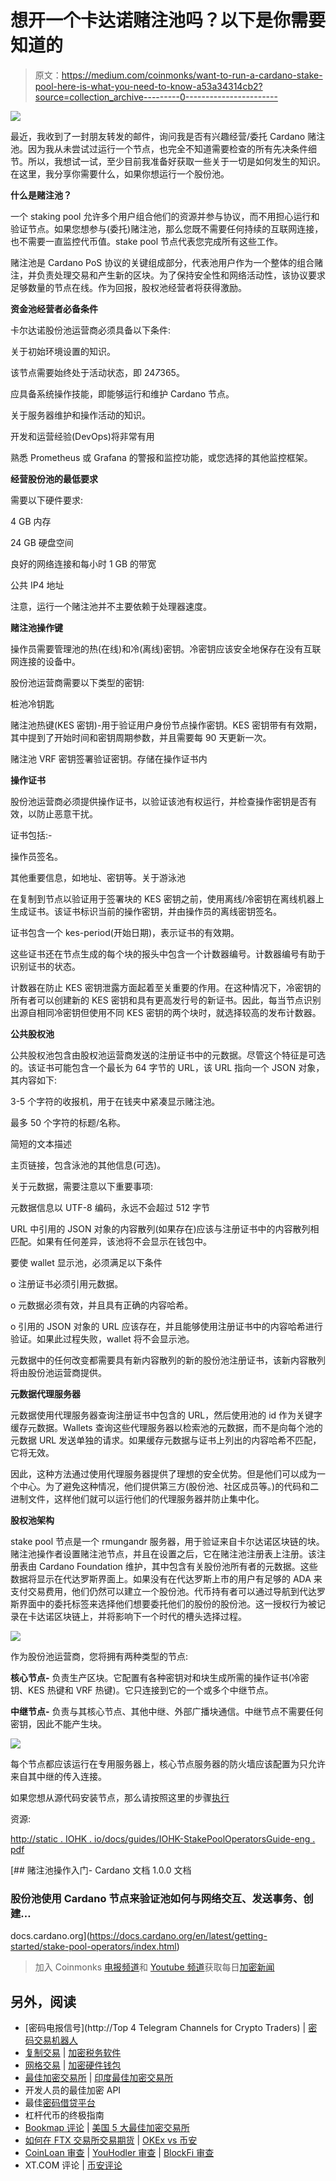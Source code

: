 # 想开一个卡达诺赌注池吗？以下是你需要知道的

> 原文：<https://medium.com/coinmonks/want-to-run-a-cardano-stake-pool-here-is-what-you-need-to-know-a53a34314cb2?source=collection_archive---------0----------------------->

![](img/0bb80052f54d18a92d4710c5f9017c7a.png)

最近，我收到了一封朋友转发的邮件，询问我是否有兴趣经营/委托 Cardano 赌注池。因为我从未尝试过运行一个节点，也完全不知道需要检查的所有先决条件细节。所以，我想试一试，至少目前我准备好获取一些关于一切是如何发生的知识。在这里，我分享你需要什么，如果你想运行一个股份池。

**什么是赌注池？**

一个 staking pool 允许多个用户组合他们的资源并参与协议，而不用担心运行和验证节点。如果您想参与(委托)赌注池，那么您既不需要任何持续的互联网连接，也不需要一直监控代币值。stake pool 节点代表您完成所有这些工作。

赌注池是 Cardano PoS 协议的关键组成部分，代表池用户作为一个整体的组合赌注，并负责处理交易和产生新的区块。为了保持安全性和网络活动性，该协议要求足够数量的节点在线。作为回报，股权池经营者将获得激励。

**资金池经营者必备条件**

卡尔达诺股份池运营商必须具备以下条件:

关于初始环境设置的知识。

该节点需要始终处于活动状态，即 24*7*365。

应具备系统操作技能，即能够运行和维护 Cardano 节点。

关于服务器维护和操作活动的知识。

开发和运营经验(DevOps)将非常有用

熟悉 Prometheus 或 Grafana 的警报和监控功能，或您选择的其他监控框架。

**经营股份池的最低要求**

需要以下硬件要求:

4 GB 内存

24 GB 硬盘空间

良好的网络连接和每小时 1 GB 的带宽

公共 IP4 地址

注意，运行一个赌注池并不主要依赖于处理器速度。

**赌注池操作键**

操作员需要管理池的热(在线)和冷(离线)密钥。冷密钥应该安全地保存在没有互联网连接的设备中。

股份池运营商需要以下类型的密钥:

桩池冷钥匙

赌注池热键(KES 密钥)-用于验证用户身份节点操作密钥。KES 密钥带有有效期，其中提到了开始时间和密钥周期参数，并且需要每 90 天更新一次。

赌注池 VRF 密钥签署验证密钥。存储在操作证书内

**操作证书**

股份池运营商必须提供操作证书，以验证该池有权运行，并检查操作密钥是否有效，以防止恶意干扰。

证书包括:-

操作员签名。

其他重要信息，如地址、密钥等。关于游泳池

在复制到节点以验证用于签署块的 KES 密钥之前，使用离线/冷密钥在离线机器上生成证书。该证书标识当前的操作密钥，并由操作员的离线密钥签名。

证书包含一个 kes-period(开始日期)，表示证书的有效期。

这些证书还在节点生成的每个块的报头中包含一个计数器编号。计数器编号有助于识别证书的状态。

计数器在防止 KES 密钥泄露方面起着至关重要的作用。在这种情况下，冷密钥的所有者可以创建新的 KES 密钥和具有更高发行号的新证书。因此，每当节点识别出源自相同冷密钥但使用不同 KES 密钥的两个块时，就选择较高的发布计数器。

**公共股权池**

公共股权池包含由股权池运营商发送的注册证书中的元数据。尽管这个特征是可选的。该证书可能包含一个最长为 64 字节的 URL，该 URL 指向一个 JSON 对象，其内容如下:

3-5 个字符的收报机，用于在钱夹中紧凑显示赌注池。

最多 50 个字符的标题/名称。

简短的文本描述

主页链接，包含泳池的其他信息(可选)。

关于元数据，需要注意以下重要事项:

元数据信息以 UTF-8 编码，永远不会超过 512 字节

URL 中引用的 JSON 对象的内容散列(如果存在)应该与注册证书中的内容散列相匹配。如果有任何差异，该池将不会显示在钱包中。

要使 wallet 显示池，必须满足以下条件

o 注册证书必须引用元数据。

o 元数据必须有效，并且具有正确的内容哈希。

o 引用的 JSON 对象的 URL 应该存在，并且能够使用注册证书中的内容哈希进行验证。如果此过程失败，wallet 将不会显示池。

元数据中的任何改变都需要具有新内容散列的新的股份池注册证书，该新内容散列将由股份池运营商提供。

**元数据代理服务器**

元数据使用代理服务器查询注册证书中包含的 URL，然后使用池的 id 作为关键字缓存元数据。Wallets 查询这些代理服务器以检索池的元数据，而不是向每个池的元数据 URL 发送单独的请求。如果缓存元数据与证书上列出的内容哈希不匹配，它将无效。

因此，这种方法通过使用代理服务器提供了理想的安全优势。但是他们可以成为一个中心。为了避免这种情况，他们提供第三方(股份池、社区成员等。)的代码和二进制文件，这样他们就可以运行他们的代理服务器并防止集中化。

**股权池架构**

stake pool 节点是一个 rmungandr 服务器，用于验证来自卡尔达诺区块链的块。赌注池操作者设置赌注池节点，并且在设置之后，它在赌注池注册表上注册。该注册表由 Cardano Foundation 维护，其中包含有关股份池所有者的元数据。这些数据将显示在代达罗斯界面上。如果没有在代达罗斯上市的用户有足够的 ADA 来支付交易费用，他们仍然可以建立一个股份池。代币持有者可以通过导航到代达罗斯界面中的委托标签来选择他们想要委托他们的股份的股份池。这一授权行为被记录在卡达诺区块链上，并将影响下一个时代的槽头选择过程。

![](img/78ad11d75a0ccb5a8b6f8a517ce402f9.png)

作为股份池运营商，您将拥有两种类型的节点:

**核心节点-** 负责生产区块。它配置有各种密钥对和块生成所需的操作证书(冷密钥、KES 热键和 VRF 热键)。它只连接到它的一个或多个中继节点。

**中继节点-** 负责与其核心节点、其他中继、外部广播块通信。中继节点不需要任何密钥，因此不能产生块。

![](img/e378ed79b5a9ba04e4aec9db25dc69a9.png)

每个节点都应该运行在专用服务器上，核心节点服务器的防火墙应该配置为只允许来自其中继的传入连接。

如果您想从源代码安装节点，那么请按照这里的步骤[执行](https://docs.cardano.org/projects/cardano-node/en/latest/getting-started/install.html)

资源:

[http://static . IOHK . io/docs/guides/IOHK-StakePoolOperatorsGuide-eng . pdf](http://static.iohk.io/docs/guides/IOHK-StakePoolOperatorsGuide-ENG.pdf)

 [## 赌注池操作入门- Cardano 文档 1.0.0 文档

### 股份池使用 Cardano 节点来验证池如何与网络交互、发送事务、创建…

docs.cardano.org](https://docs.cardano.org/en/latest/getting-started/stake-pool-operators/index.html) 

> 加入 Coinmonks [电报频道](https://t.me/coincodecap)和 [Youtube 频道](https://www.youtube.com/c/coinmonks/videos)获取每日[加密新闻](http://coincodecap.com/)

## 另外，阅读

*   [密码电报信号](http://Top 4 Telegram Channels for Crypto Traders) | [密码交易机器人](/coinmonks/crypto-trading-bot-c2ffce8acb2a)
*   [复制交易](/coinmonks/top-10-crypto-copy-trading-platforms-for-beginners-d0c37c7d698c) | [加密税务软件](/coinmonks/crypto-tax-software-ed4b4810e338)
*   [网格交易](https://coincodecap.com/grid-trading) | [加密硬件钱包](/coinmonks/the-best-cryptocurrency-hardware-wallets-of-2020-e28b1c124069)
*   [最佳加密交易所](/coinmonks/crypto-exchange-dd2f9d6f3769) | [印度最佳加密交易所](/coinmonks/bitcoin-exchange-in-india-7f1fe79715c9)
*   开发人员的最佳加密 API
*   最佳[密码借贷平台](/coinmonks/top-5-crypto-lending-platforms-in-2020-that-you-need-to-know-a1b675cec3fa)
*   杠杆代币的终极指南
*   [Bookmap 评论](https://coincodecap.com/bookmap-review-2021-best-trading-software) | [美国 5 大最佳加密交易所](https://coincodecap.com/crypto-exchange-usa)
*   [如何在 FTX 交易所交易期货](https://coincodecap.com/ftx-futures-trading) | [OKEx vs 币安](https://coincodecap.com/okex-vs-binance)
*   [CoinLoan 审查](https://coincodecap.com/coinloan-review) | [YouHodler 审查](/coinmonks/youhodler-4-easy-ways-to-make-money-98969b9689f2) | [BlockFi 审查](https://coincodecap.com/blockfi-review)
*   XT.COM 评论 | [币安评论](https://coincodecap.com/xt-com-review)